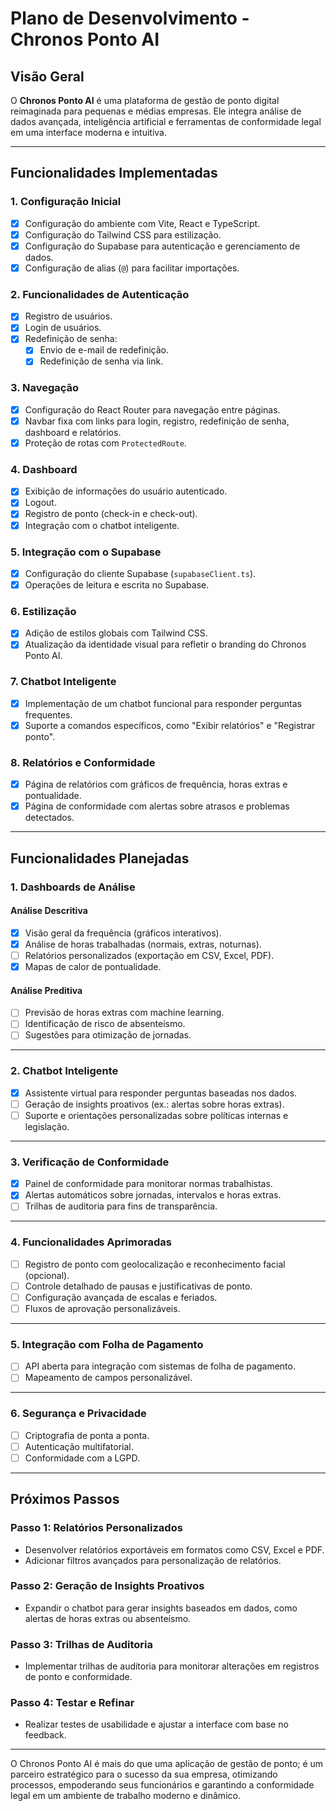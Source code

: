 # Plano de Desenvolvimento - Chronos Ponto AI

## Visão Geral
O **Chronos Ponto AI** é uma plataforma de gestão de ponto digital reimaginada para pequenas e médias empresas. Ele integra análise de dados avançada, inteligência artificial e ferramentas de conformidade legal em uma interface moderna e intuitiva.

---

## Funcionalidades Implementadas

### 1. Configuração Inicial
- [x] Configuração do ambiente com Vite, React e TypeScript.
- [x] Configuração do Tailwind CSS para estilização.
- [x] Configuração do Supabase para autenticação e gerenciamento de dados.
- [x] Configuração de alias (`@`) para facilitar importações.

### 2. Funcionalidades de Autenticação
- [x] Registro de usuários.
- [x] Login de usuários.
- [x] Redefinição de senha:
  - [x] Envio de e-mail de redefinição.
  - [x] Redefinição de senha via link.

### 3. Navegação
- [x] Configuração do React Router para navegação entre páginas.
- [x] Navbar fixa com links para login, registro, redefinição de senha, dashboard e relatórios.
- [x] Proteção de rotas com `ProtectedRoute`.

### 4. Dashboard
- [x] Exibição de informações do usuário autenticado.
- [x] Logout.
- [x] Registro de ponto (check-in e check-out).
- [x] Integração com o chatbot inteligente.

### 5. Integração com o Supabase
- [x] Configuração do cliente Supabase (`supabaseClient.ts`).
- [x] Operações de leitura e escrita no Supabase.

### 6. Estilização
- [x] Adição de estilos globais com Tailwind CSS.
- [x] Atualização da identidade visual para refletir o branding do Chronos Ponto AI.

### 7. Chatbot Inteligente
- [x] Implementação de um chatbot funcional para responder perguntas frequentes.
- [x] Suporte a comandos específicos, como "Exibir relatórios" e "Registrar ponto".

### 8. Relatórios e Conformidade
- [x] Página de relatórios com gráficos de frequência, horas extras e pontualidade.
- [x] Página de conformidade com alertas sobre atrasos e problemas detectados.

---

## Funcionalidades Planejadas

### 1. Dashboards de Análise
#### **Análise Descritiva**
- [x] Visão geral da frequência (gráficos interativos).
- [x] Análise de horas trabalhadas (normais, extras, noturnas).
- [ ] Relatórios personalizados (exportação em CSV, Excel, PDF).
- [x] Mapas de calor de pontualidade.

#### **Análise Preditiva**
- [ ] Previsão de horas extras com machine learning.
- [ ] Identificação de risco de absenteísmo.
- [ ] Sugestões para otimização de jornadas.

---

### 2. Chatbot Inteligente
- [x] Assistente virtual para responder perguntas baseadas nos dados.
- [ ] Geração de insights proativos (ex.: alertas sobre horas extras).
- [ ] Suporte e orientações personalizadas sobre políticas internas e legislação.

---

### 3. Verificação de Conformidade
- [x] Painel de conformidade para monitorar normas trabalhistas.
- [x] Alertas automáticos sobre jornadas, intervalos e horas extras.
- [ ] Trilhas de auditoria para fins de transparência.

---

### 4. Funcionalidades Aprimoradas
- [ ] Registro de ponto com geolocalização e reconhecimento facial (opcional).
- [ ] Controle detalhado de pausas e justificativas de ponto.
- [ ] Configuração avançada de escalas e feriados.
- [ ] Fluxos de aprovação personalizáveis.

---

### 5. Integração com Folha de Pagamento
- [ ] API aberta para integração com sistemas de folha de pagamento.
- [ ] Mapeamento de campos personalizável.

---

### 6. Segurança e Privacidade
- [ ] Criptografia de ponta a ponta.
- [ ] Autenticação multifatorial.
- [ ] Conformidade com a LGPD.

---

## Próximos Passos

### Passo 1: Relatórios Personalizados
- Desenvolver relatórios exportáveis em formatos como CSV, Excel e PDF.
- Adicionar filtros avançados para personalização de relatórios.

### Passo 2: Geração de Insights Proativos
- Expandir o chatbot para gerar insights baseados em dados, como alertas de horas extras ou absenteísmo.

### Passo 3: Trilhas de Auditoria
- Implementar trilhas de auditoria para monitorar alterações em registros de ponto e conformidade.

### Passo 4: Testar e Refinar
- Realizar testes de usabilidade e ajustar a interface com base no feedback.

---

O Chronos Ponto AI é mais do que uma aplicação de gestão de ponto; é um parceiro estratégico para o sucesso da sua empresa, otimizando processos, empoderando seus funcionários e garantindo a conformidade legal em um ambiente de trabalho moderno e dinâmico.